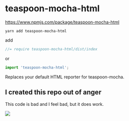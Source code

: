 # teaspoon-mocha-html

https://www.npmjs.com/package/teaspoon-mocha-html

`yarn add teaspoon-mocha-html`

add

```js
//= require teaspoon-mocha-html/dist/index
```

or

```js
import 'teaspoon-mocha-html';
```

Replaces your default HTML reporter for teaspoon-mocha.


## I created this repo out of anger

This code is bad and I feel bad, but it does work.

![](https://pics.onsizzle.com/spagoot-screams-for-help-me-irl-3895242.png)
